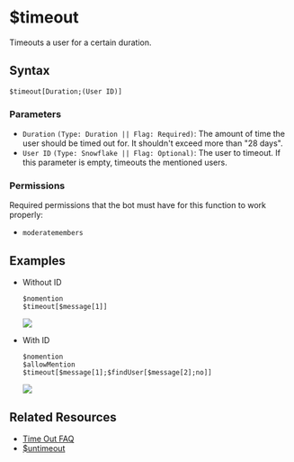 # $timeout
Timeouts a user for a certain duration.

## Syntax
```
$timeout[Duration;(User ID)]
```

### Parameters
- `Duration` `(Type: Duration || Flag: Required)`: The amount of time the user should be timed out for. It shouldn't exceed more than "28 days".
- `User ID` `(Type: Snowflake || Flag: Optional)`: The user to timeout. If this parameter is empty, timeouts the mentioned users.

### Permissions
Required permissions that the bot must have for this function to work properly:
- `moderatemembers`

## Examples
- Without ID
   ```
   $nomention
   $timeout[$message[1]]
   ```
   ![](https://user-images.githubusercontent.com/70456337/183470087-6b72ea9f-9365-4686-9483-09bad385e10b.png)

- With ID
   ```
   $nomention
   $allowMention
   $timeout[$message[1];$findUser[$message[2];no]]
   ```
   ![](https://user-images.githubusercontent.com/70456337/183470187-305f846a-7515-46b5-af7e-6c2f5713656f.png)

## Related Resources
- [Time Out FAQ](https://support.discord.com/hc/en-us/articles/4413305239191-Time-Out-FAQ)
- [$untimeout](./untimeout.md)
